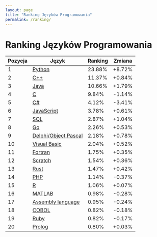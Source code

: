 ```yaml
---
layout: page
title: "Ranking Języków Programowania"
permalink: /ranking/
---
```


# Ranking Języków Programowania
| Pozycja | Język | Ranking | Zmiana |
|---------|-------|------|------|
| 1 | [Python](https://kajet300.github.io/tiobe-rank.github.io/languages/python) | 23.88% | +8.72% |
| 2 | [C++](https://kajet300.github.io/tiobe-rank.github.io/languages/c++) | 11.37% | +0.84% |
| 3 | [Java](https://kajet300.github.io/tiobe-rank.github.io/languages/java) | 10.66% | +1.79% |
| 4 | [C](https://kajet300.github.io/tiobe-rank.github.io/languages/c) | 9.84% | -1.14% |
| 5 | [C#](https://kajet300.github.io/tiobe-rank.github.io/languages/c#) | 4.12% | -3.41% |
| 6 | [JavaScript](https://kajet300.github.io/tiobe-rank.github.io/languages/javascript) | 3.78% | +0.61% |
| 7 | [SQL](https://kajet300.github.io/tiobe-rank.github.io/languages/sql) | 2.87% | +1.04% |
| 8 | [Go](https://kajet300.github.io/tiobe-rank.github.io/languages/go) | 2.26% | +0.53% |
| 9 | [Delphi/Object Pascal](https://kajet300.github.io/tiobe-rank.github.io/languages/delphi-object-pascal) | 2.18% | +0.78% |
| 10 | [Visual Basic](https://kajet300.github.io/tiobe-rank.github.io/languages/visual-basic) | 2.04% | +0.52% |
| 11 | [Fortran](https://kajet300.github.io/tiobe-rank.github.io/languages/fortran) | 1.75% | +0.35% |
| 12 | [Scratch](https://kajet300.github.io/tiobe-rank.github.io/languages/scratch) | 1.54% | +0.36% |
| 13 | [Rust](https://kajet300.github.io/tiobe-rank.github.io/languages/rust) | 1.47% | +0.42% |
| 14 | [PHP](https://kajet300.github.io/tiobe-rank.github.io/languages/php) | 1.14% | -0.37% |
| 15 | [R](https://kajet300.github.io/tiobe-rank.github.io/languages/r) | 1.06% | +0.07% |
| 16 | [MATLAB](https://kajet300.github.io/tiobe-rank.github.io/languages/matlab) | 0.98% | -0.28% |
| 17 | [Assembly language](https://kajet300.github.io/tiobe-rank.github.io/languages/assembly-language) | 0.95% | -0.24% |
| 18 | [COBOL](https://kajet300.github.io/tiobe-rank.github.io/languages/cobol) | 0.82% | -0.18% |
| 19 | [Ruby](https://kajet300.github.io/tiobe-rank.github.io/languages/ruby) | 0.82% | -0.17% |
| 20 | [Prolog](https://kajet300.github.io/tiobe-rank.github.io/languages/prolog) | 0.80% | +0.03% |
